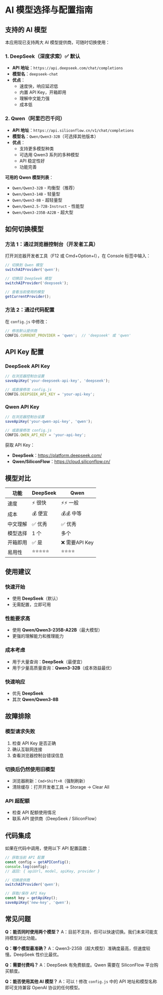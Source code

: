 # AI 模型选择与配置指南

## 支持的 AI 模型

本应用现已支持两大 AI 模型提供商，可随时切换使用：

### 1. DeepSeek（深度求索）✅ 默认
- **API 地址**：`https://api.deepseek.com/chat/completions`
- **模型名**：`deepseek-chat`
- **优点**：
  - 速度快，响应延迟低
  - 内置 API Key，开箱即用
  - 理解中文能力强
  - 成本低

### 2. Qwen（阿里巴巴千问）
- **API 地址**：`https://api.siliconflow.cn/v1/chat/completions`
- **模型名**：`Qwen/Qwen3-32B`（可选择其他版本）
- **优点**：
  - 支持更多模型种类
  - 可选用 Qwen3 系列的多种模型
  - API 稳定性好
  - 功能完善

**可用的 Qwen 模型列表**：
- `Qwen/Qwen3-32B` - 均衡型（推荐）
- `Qwen/Qwen3-14B` - 轻量型
- `Qwen/Qwen3-8B` - 超轻量型
- `Qwen/Qwen2.5-72B-Instruct` - 性能型
- `Qwen/Qwen3-235B-A22B` - 超大型

## 如何切换模型

### 方法 1：通过浏览器控制台（开发者工具）

打开浏览器开发者工具（F12 或 Cmd+Option+I），在 Console 标签中输入：

```javascript
// 切换到 Qwen 模型
switchAIProvider('qwen');

// 切换回 DeepSeek 模型
switchAIProvider('deepseek');

// 查看当前使用的模型
getCurrentProvider();
```

### 方法 2：通过代码配置

在 `config.js` 中修改：

```javascript
// 修改默认提供商
CONFIG.CURRENT_PROVIDER = 'qwen';  // 'deepseek' 或 'qwen'
```

## API Key 配置

### DeepSeek API Key
```javascript
// 在浏览器控制台设置
saveApiKey('your-deepseek-api-key', 'deepseek');

// 或直接修改 config.js
CONFIG.DEEPSEEK_API_KEY = 'your-api-key';
```

### Qwen API Key
```javascript
// 在浏览器控制台设置
saveApiKey('your-qwen-api-key', 'qwen');

// 或直接修改 config.js
CONFIG.QWEN_API_KEY = 'your-api-key';
```

获取 API Key：
- **DeepSeek**：https://platform.deepseek.com/
- **Qwen/SiliconFlow**：https://cloud.siliconflow.cn/

## 模型对比

| 功能 | DeepSeek | Qwen |
|------|---------|------|
| 速度 | ⚡ 很快 | ⚡⚡ 一般 |
| 成本 | 💰 便宜 | 💰💰 中等 |
| 中文理解 | ✅ 优秀 | ✅ 优秀 |
| 模型选择 | 1 个 | 多个 |
| 开箱即用 | ✅ 是 | ❌ 需要API Key |
| 易用性 | ⭐⭐⭐⭐⭐ | ⭐⭐⭐⭐ |

## 使用建议

### 快速开始
- 使用 **DeepSeek**（默认）
- 无需配置，立即可用

### 性能要求高
- 使用 **Qwen/Qwen3-235B-A22B**（最大模型）
- 更强的理解能力和推理能力

### 成本考虑
- 用于大量查询：**DeepSeek**（最便宜）
- 用于少量高质量查询：**Qwen3-32B**（成本效益最优）

### 快速响应
- 优先 **DeepSeek**
- 其次 **Qwen/Qwen3-8B**

## 故障排除

### 模型请求失败
1. 检查 API Key 是否正确
2. 确认互联网连接
3. 查看浏览器控制台错误信息

### 切换后仍然使用旧模型
- 浏览器刷新：`Cmd+Shift+R`（强制刷新）
- 清除缓存：打开开发者工具 → Storage → Clear All

### API 超配额
- 检查 API 配额使用情况
- 联系 API 提供商（DeepSeek / SiliconFlow）

## 代码集成

如果在代码中调用，使用以下 API 配置函数：

```javascript
// 获取当前 API 配置
const config = getAPIConfig();
console.log(config); 
// 返回: { apiUrl, model, apiKey, provider }

// 切换提供商
switchAIProvider('qwen');

// 获取/保存 API Key
const key = getApiKey();
saveApiKey('new-key', 'qwen');
```

## 常见问题

**Q：能否同时使用两个模型？**
A：目前不支持，但可以快速切换。我们未来可能支持模型对比功能。

**Q：哪个模型最准确？**
A：Qwen3-235B（超大模型）准确度最高，但速度较慢。DeepSeek 性价比最优。

**Q：需要付费吗？**
A：DeepSeek 有免费额度。Qwen 需要在 SiliconFlow 平台购买额度。

**Q：能否使用其他 AI 模型？**
A：可以！修改 `config.js` 中的 API 地址和模型名称即可支持兼容 OpenAI 协议的任何模型。
